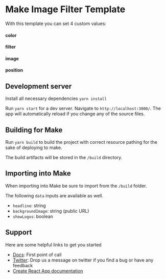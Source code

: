 # Make Image Filter Template

With this template you can set 4 custom values: 

  #### color 
  #### filter  
  #### image  
  #### position 


## Development server

Install all necessary dependencies `yarn install`

Run `yarn start` for a dev server. Navigate to `http://localhost:3000/`. The app will automatically reload if you change any of the source files.

## Building for Make

Run `yarn build` to build the project with correct resource pathing for the sake of deploying to make.

The build artifacts will be stored in the `/build` directory.

## Importing into Make

When importing into Make be sure to import from the `/build` folder.

The following `data` inputs are available as well.

- `headline`: string
- `backgroundImage`: string (public URL)
- `showLogos`: boolean

## Support

Here are some helpful links to get you started
- [Docs](https://docs.make.cm): First point of call
- [Twitter](https://twitter.com/home): Drop us a message on twitter if you find a bug or have any feedback
- [Create React App documentation](https://facebook.github.io/create-react-app/docs/getting-started)
